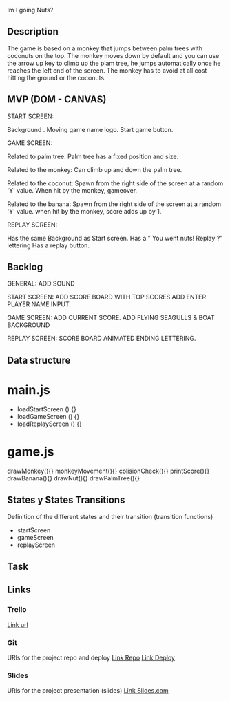 Im I going Nuts?

## Description
The game is based on a monkey that jumps between palm trees with coconuts on the top.
The monkey moves down by default and you can use the arrow up key to climb up the plam tree, he jumps automatically once he reaches the left end of the screen.
The monkey has to avoid at all cost hitting the ground or the coconuts.


## MVP (DOM - CANVAS)

START SCREEN:

Background .
Moving game name logo.
Start game button.

GAME SCREEN:

Related to palm tree:
Palm tree has a fixed position and size.


Related to the monkey:
Can climb up and down the palm tree.

Related to the coconut:
Spawn from the right side of the screen at a random 'Y' value.
When hit by the monkey, gameover.

Related to the banana:
Spawn from the right side of the screen at a random 'Y' value.
when hit by the monkey, score adds up by 1.


REPLAY SCREEN:

Has the same Background as Start screen.
Has a ” You went nuts! Replay ?”  lettering
Has a replay button.


## Backlog

GENERAL:
ADD SOUND

START SCREEN:
ADD SCORE BOARD WITH TOP SCORES
ADD ENTER PLAYER NAME INPUT.

GAME SCREEN:
ADD CURRENT SCORE.
ADD FLYING SEAGULLS & BOAT BACKGROUND

REPLAY SCREEN:
SCORE BOARD
ANIMATED ENDING LETTERING.



## Data structure

# main.js

- loadStartScreen () {}
- loadGameScreen () {}
- loadReplayScreen () {}

# game.js

drawMonkey(){}
monkeyMovement(){}
colisionCheck(){}
printScore(){}
drawBanana(){}
drawNut(){}
drawPalmTree(){}


## States y States Transitions
Definition of the different states and their transition (transition functions)

- startScreen
- gameScreen
- replayScreen


## Task



## Links


### Trello
[Link url](https://trello.com/b/1qoJ04Q2/amigoingnuts)


### Git
URls for the project repo and deploy
[Link Repo](http://github.com)
[Link Deploy](http://github.com)


### Slides
URls for the project presentation (slides)
[Link Slides.com](http://slides.com)